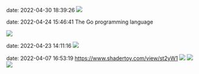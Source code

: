 date: 2022-04-30 18:39:26
![](/static/img/oFbwifWNZcE.jpg)

date: 2022-04-24 15:46:41
The Go programming language

![](/static/img/J4eYKwiX1z0.jpg)

date: 2022-04-23 14:11:16
![](/static/img/Q-fLgDj3XQQ.jpg)

date: 2022-04-07 16:53:19
https://www.shadertoy.com/view/st2yW1
![](/static/img/star1.gif)
![](/static/img/star2.gif)
![](/static/img/star3.gif)
